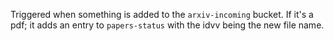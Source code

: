 Triggered when something is added to the `arxiv-incoming` bucket.
If it's a pdf; it adds an entry to `papers-status` with the idvv being the new file name.
